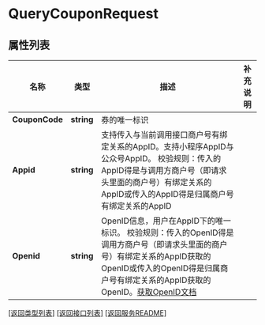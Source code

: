 # QueryCouponRequest

## 属性列表

名称 | 类型 | 描述 | 补充说明
------------ | ------------- | ------------- | -------------
**CouponCode** | **string** | 券的唯一标识 | 
**Appid** | **string** | 支持传入与当前调用接口商户号有绑定关系的AppID。支持小程序AppID与公众号AppID。 校验规则：传入的AppID得是与调用方商户号（即请求头里面的商户号）有绑定关系的AppID或传入的AppID得是归属商户号有绑定关系的AppID | 
**Openid** | **string** | OpenID信息，用户在AppID下的唯一标识。 校验规则：传入的OpenID得是调用方商户号（即请求头里面的商户号）有绑定关系的AppID获取的OpenID或传入的OpenID得是归属商户号有绑定关系的AppID获取的OpenID。[获取OpenID文档](https://pay.weixin.qq.com/wiki/doc/apiv3/terms_definition/chapter1_1_3.shtml#part-3) | 

[\[返回类型列表\]](README.md#类型列表)
[\[返回接口列表\]](README.md#接口列表)
[\[返回服务README\]](README.md)


